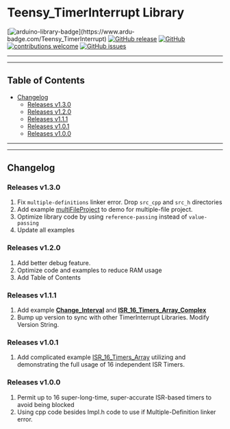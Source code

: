 # Teensy_TimerInterrupt Library

[![arduino-library-badge](https://www.ardu-badge.com/badge/Teensy_TimerInterrupt.svg?)](https://www.ardu-badge.com/Teensy_TimerInterrupt)
[![GitHub release](https://img.shields.io/github/release/khoih-prog/Teensy_TimerInterrupt.svg)](https://github.com/khoih-prog/Teensy_TimerInterrupt/releases)
[![GitHub](https://img.shields.io/github/license/mashape/apistatus.svg)](https://github.com/khoih-prog/Teensy_TimerInterrupt/blob/master/LICENSE)
[![contributions welcome](https://img.shields.io/badge/contributions-welcome-brightgreen.svg?style=flat)](#Contributing)
[![GitHub issues](https://img.shields.io/github/issues/khoih-prog/Teensy_TimerInterrupt.svg)](http://github.com/khoih-prog/Teensy_TimerInterrupt/issues)

---
---

## Table of Contents

* [Changelog](#changelog)
  * [Releases v1.3.0](#releases-v130)
  * [Releases v1.2.0](#releases-v120)
  * [Releases v1.1.1](#releases-v111)
  * [Releases v1.0.1](#releases-v101)
  * [Releases v1.0.0](#releases-v100)

---
---

## Changelog

### Releases v1.3.0

1. Fix `multiple-definitions` linker error. Drop `src_cpp` and `src_h` directories
2. Add example [multiFileProject](examples/multiFileProject) to demo for multiple-file project.
3. Optimize library code by using `reference-passing` instead of `value-passing`
4. Update all examples

### Releases v1.2.0

1. Add better debug feature.
2. Optimize code and examples to reduce RAM usage
3. Add Table of Contents

### Releases v1.1.1

1. Add example [**Change_Interval**](examples/Change_Interval) and [**ISR_16_Timers_Array_Complex**](examples/ISR_16_Timers_Array_Complex)
2. Bump up version to sync with other TimerInterrupt Libraries. Modify Version String.

### Releases v1.0.1

1. Add complicated example [ISR_16_Timers_Array](examples/ISR_16_Timers_Array) utilizing and demonstrating the full usage of 16 independent ISR Timers.

### Releases v1.0.0

1. Permit up to 16 super-long-time, super-accurate ISR-based timers to avoid being blocked
2. Using cpp code besides Impl.h code to use if Multiple-Definition linker error.

